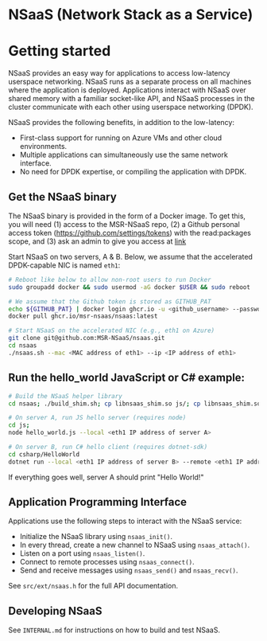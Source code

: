 # NSaaS (Network Stack as a Service)

# Getting started

NSaaS provides an easy way for applications to access low-latency userspace
networking. NSaaS runs as a separate process on all machines where the
application is deployed. Applications interact with NSaaS over shared memory
with a familiar socket-like API, and NSaaS processes in the cluster communicate
with each other using userspace networking (DPDK).

NSaaS provides the following benefits, in addition to the low-latency:

- First-class support for running on Azure VMs and other cloud environments.
- Multiple applications can simultaneously use the same network interface.
- No need for DPDK expertise, or compiling the application with DPDK.

## Get the NSaaS binary

The NSaaS binary is provided in the form of a Docker image. To get this, you
will need (1) access to the MSR-NSaaS repo, (2) a Github personal access
token (https://github.com/settings/tokens) with the read:packages scope, and (3)
ask an admin to give you access at
[link](https://github.com/orgs/MSR-NSaaS/packages/container/nsaas/settings)

Start NSaaS on two servers, A & B. Below, we assume that the accelerated DPDK-capable NIC is named `eth1`:

```bash
# Reboot like below to allow non-root users to run Docker
sudo groupadd docker && sudo usermod -aG docker $USER && sudo reboot

# We assume that the Github token is stored as GITHUB_PAT
echo ${GITHUB_PAT} | docker login ghcr.io -u <github_username> --password-stdin
docker pull ghcr.io/msr-nsaas/nsaas:latest

# Start NSaaS on the accelerated NIC (e.g., eth1 on Azure)
git clone git@github.com:MSR-NSaaS/nsaas.git
cd nsaas
./nsaas.sh --mac <MAC address of eth1> --ip <IP address of eth1>
```

## Run the hello_world JavaScript or C# example:

```bash
# Build the NSaaS helper library
cd nsaas; ./build_shim.sh; cp libnsaas_shim.so js/; cp libnsaas_shim.so csharp/HelloWorld

# On server A, run JS hello server (requires node)
cd js;
node hello_world.js --local <eth1 IP address of server A>

# On server B, run C# hello client (requires dotnet-sdk)
cd csharp/HelloWorld
dotnet run --local <eth1 IP address of server B> --remote <eth1 IP address of server A>
```

If everything goes well, server A should print "Hello World!"

## Application Programming Interface
Applications use the following steps to interact with the NSaaS service:

- Initialize the NSaaS library using `nsaas_init()`.
- In every thread, create a new channel to NSaaS using `nsaas_attach()`.
- Listen on a port using `nsaas_listen()`.
- Connect to remote processes using `nsaas_connect()`.
- Send and receive messages using `nsaas_send()` and `nsaas_recv()`.

See `src/ext/nsaas.h` for the full API documentation.

## Developing NSaaS

See `INTERNAL.md` for instructions on how to build and test NSaaS.
